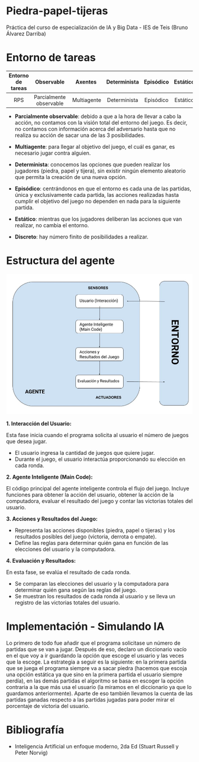 # Piedra-papel-tijeras
Práctica del curso de especialización de IA y Big Data - IES de Teis (Bruno Álvarez Darriba)

# Entorno de tareas
Entorno de tareas | Observable| Axentes | Determinista | Episódico | Estático | Discreto 
| :---: | :---: | :---: | :---: | :---: | :---: | :---: |
 RPS | Parcialmente observable | Multiagente | Determinista | Episódico | Estático | Discreto

 - **Parcialmente observable**: debido a que a la hora de llevar a cabo la acción, no contamos con la visión total del entorno del juego. Es decir, no contamos con información acerca del adversario hasta que no realiza su acción de sacar una de las 3 posibilidades.

- **Multiagente**: para llegar al objetivo del juego, el cuál es ganar, es necesario jugar contra alguien.

- **Determinista**: conocemos las opciones que pueden realizar los jugadores (piedra, papel y tijera), sin existir ningún elemento aleatorio que permita la creación de una nueva opción.

- **Episódico**: centrándonos en que el entorno es cada una de las partidas, única y exclusivamente cada partida, las acciones realizadas hasta cumplir el objetivo del juego no dependen en nada para la siguiente partida.

- **Estático**: mientras que los jugadores deliberan las acciones que van realizar, no cambia el entorno.

- **Discreto**: hay número finito de posibilidades a realizar.

# Estructura del agente
![Modelo xeral axente intelixente](./Modelo_estructura_del_agente.jpg)

**1. Interacción del Usuario:**

Esta fase inicia cuando el programa solicita al usuario el número de juegos que desea jugar.
- El usuario ingresa la cantidad de juegos que quiere jugar.
- Durante el juego, el usuario interactúa proporcionando su elección en cada ronda.

**2. Agente Inteligente (Main Code):**

El código principal del agente inteligente controla el flujo del juego.
Incluye funciones para obtener la acción del usuario, obtener la acción de la computadora, evaluar el resultado del juego y contar las victorias totales del usuario.

**3. Acciones y Resultados del Juego:**

- Representa las acciones disponibles (piedra, papel o tijeras) y los resultados posibles del juego (victoria, derrota o empate).
- Define las reglas para determinar quién gana en función de las elecciones del usuario y la computadora.

**4. Evaluación y Resultados:**

En esta fase, se evalúa el resultado de cada ronda.
- Se comparan las elecciones del usuario y la computadora para determinar quién gana según las reglas del juego.
- Se muestran los resultados de cada ronda al usuario y se lleva un registro de las victorias totales del usuario.

# Implementación - Simulando IA
Lo primero de todo fue añadir que el programa solicitase un número de partidas que se van a jugar. Después de eso, declaro un diccionario vacío en el que voy a ir guardando la opción que escoge el usuario y las veces que la escoge. 
La estrategia a seguir es la siguiente: en la primera partida que se juega el programa siempre va a sacar piedra (hacemos que escoja una opción estática ya que sino en la primera partida el usuario siempre perdía), en las demás partidas el algoritmo se basa en escoger la opción contraria a la que más usa el usuario (la miramos en el diccionario ya que lo guardamos anteriormente). 
Aparte de eso también llevamos la cuenta de las partidas ganadas respecto a las partidas jugadas para poder mirar el porcentaje de victoria del usuario.

# Bibliografía
- Inteligencia Artificial un enfoque moderno, 2da Ed (Stuart Russell y Peter Norvig)